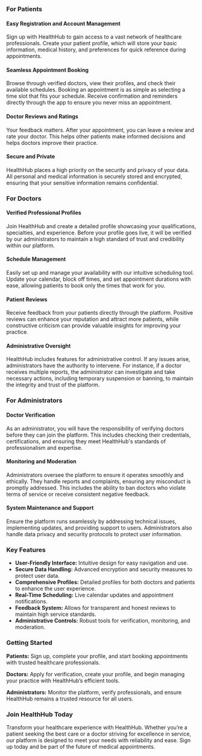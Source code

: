 
### For Patients

#### Easy Registration and Account Management

Sign up with HealthHub to gain access to a vast network of healthcare professionals. Create your patient profile, which will store your basic information, medical history, and preferences for quick reference during appointments.

#### Seamless Appointment Booking

Browse through verified doctors, view their profiles, and check their available schedules. Booking an appointment is as simple as selecting a time slot that fits your schedule. Receive confirmation and reminders directly through the app to ensure you never miss an appointment.

#### Doctor Reviews and Ratings

Your feedback matters. After your appointment, you can leave a review and rate your doctor. This helps other patients make informed decisions and helps doctors improve their practice.

#### Secure and Private

HealthHub places a high priority on the security and privacy of your data. All personal and medical information is securely stored and encrypted, ensuring that your sensitive information remains confidential.

### For Doctors

#### Verified Professional Profiles

Join HealthHub and create a detailed profile showcasing your qualifications, specialties, and experience. Before your profile goes live, it will be verified by our administrators to maintain a high standard of trust and credibility within our platform.

#### Schedule Management

Easily set up and manage your availability with our intuitive scheduling tool. Update your calendar, block off times, and set appointment durations with ease, allowing patients to book only the times that work for you.

#### Patient Reviews

Receive feedback from your patients directly through the platform. Positive reviews can enhance your reputation and attract more patients, while constructive criticism can provide valuable insights for improving your practice.

#### Administrative Oversight

HealthHub includes features for administrative control. If any issues arise, administrators have the authority to intervene. For instance, if a doctor receives multiple reports, the administrator can investigate and take necessary actions, including temporary suspension or banning, to maintain the integrity and trust of the platform.

### For Administrators

#### Doctor Verification

As an administrator, you will have the responsibility of verifying doctors before they can join the platform. This includes checking their credentials, certifications, and ensuring they meet HealthHub's standards of professionalism and expertise.

#### Monitoring and Moderation

Administrators oversee the platform to ensure it operates smoothly and ethically. They handle reports and complaints, ensuring any misconduct is promptly addressed. This includes the ability to ban doctors who violate terms of service or receive consistent negative feedback.

#### System Maintenance and Support

Ensure the platform runs seamlessly by addressing technical issues, implementing updates, and providing support to users. Administrators also handle data privacy and security protocols to protect user information.

### Key Features

- **User-Friendly Interface:** Intuitive design for easy navigation and use.
- **Secure Data Handling:** Advanced encryption and security measures to protect user data.
- **Comprehensive Profiles:** Detailed profiles for both doctors and patients to enhance the user experience.
- **Real-Time Scheduling:** Live calendar updates and appointment notifications.
- **Feedback System:** Allows for transparent and honest reviews to maintain high service standards.
- **Administrative Controls:** Robust tools for verification, monitoring, and moderation.

### Getting Started

**Patients:** Sign up, complete your profile, and start booking appointments with trusted healthcare professionals.

**Doctors:** Apply for verification, create your profile, and begin managing your practice with HealthHub’s efficient tools.

**Administrators:** Monitor the platform, verify professionals, and ensure HealthHub remains a trusted resource for all users.

### Join HealthHub Today

Transform your healthcare experience with HealthHub. Whether you’re a patient seeking the best care or a doctor striving for excellence in service, our platform is designed to meet your needs with reliability and ease. Sign up today and be part of the future of medical appointments.